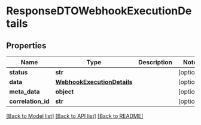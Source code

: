 # ResponseDTOWebhookExecutionDetails

## Properties
Name | Type | Description | Notes
------------ | ------------- | ------------- | -------------
**status** | **str** |  | [optional] 
**data** | [**WebhookExecutionDetails**](WebhookExecutionDetails.md) |  | [optional] 
**meta_data** | **object** |  | [optional] 
**correlation_id** | **str** |  | [optional] 

[[Back to Model list]](../README.md#documentation-for-models) [[Back to API list]](../README.md#documentation-for-api-endpoints) [[Back to README]](../README.md)

